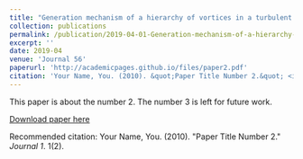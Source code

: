 ```yaml
---
title: "Generation mechanism of a hierarchy of vortices in a turbulent boundary layer"
collection: publications
permalink: /publication/2019-04-01-Generation-mechanism-of-a-hierarchy-of-vortices-in-a-turbulent-boundary-layer.md
excerpt: ''
date: 2019-04
venue: 'Journal 56'
paperurl: 'http://academicpages.github.io/files/paper2.pdf'
citation: 'Your Name, You. (2010). &quot;Paper Title Number 2.&quot; <i>Journal 1</i>. 1(2).'
---
```

This paper is about the number 2. The number 3 is left for future work.

[Download paper here](http://academicpages.github.io/files/paper2.pdf)

Recommended citation: Your Name, You. (2010). "Paper Title Number 2." <i>Journal 1</i>. 1(2).
